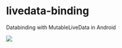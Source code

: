 # livedata-binding
Databinding with MutableLiveData in Android

[![](https://jitpack.io/v/LTMezzari/livedata-binding.svg)](https://jitpack.io/#LTMezzari/livedata-binding)
